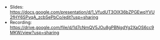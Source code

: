 * Slides: https://docs.google.com/presentation/d/1_VfudUT3OlX36bZPGEwqYVU2fHY6SPvqA_zcbSePbCo/edit?usp=sharing
* Recording: https://drive.google.com/file/d/1d7cNmQV5JOu8gPBNgdYg2XaOS6cc9MKW/view?usp=sharing

